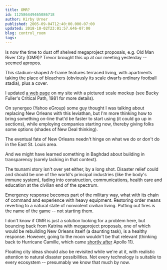 ```yaml
---
title: OMR?
id: 112586449465086718
author: Kirby Urner
published: 2005-09-04T12:40:00.000-07:00
updated: 2018-10-02T23:01:57.646-07:00
blog: control_room
tags: 
---
```


Is now the time to dust off shelved megaproject proposals, e.g. Old Man River City (OMR)? Trevor brought this up at our meeting yesterday -- seemed apropos.

This stadium-shaped A-frame features terraced living, with apartments taking the place of bleachers (obviously its scale dwarfs ordinary football stadia), plus a cover.

I updated [a web page](http://www.grunch.net/synergetics/domes/domeproto.html) on my site with a pictured scale mockup (see Bucky Fuller's Critical Path, 1981 for more details).

On synergeo (Yahoo eGroup) some guy thought I was talking about replacing New Orleans with this leviathan, but I'm more thinking how to bring something on-line that'd be faster to start using (it could go up in sections), while employing companies starting now, thereby giving folks some options (shades of New Deal thinking).

The eventual fate of New Orleans needn't hinge on what we do or don't do in the East St. Louis area.

And we might have learned something in Baghdad about building in transparency (sorely lacking in that context).

The tsunami story isn't over yet either, by a long shot. Disaster relief could and should be one of the world's principal industries (like the body's immune system), fading into construction, communications, health care and education at the civilian end of the spectrum.

Emergency response becomes part of the military way, what with its chain of command and experience with heavy equipment. Restoring order means reverting to a natural state of nonviolent civilian living. Putting out fires is the name of the game -- not starting them.

I don't know if OMR is just a solution looking for a problem here, but bouncing back from Katrina with megaproject proposals, one of which would be rebuilding New Orleans itself (a daunting task), is a healthy response. However, going to the moon wouldn't be that relevant (thinking back to Hurricane Camille, which came [shortly after](http://vlib.iue.it/history/USA/ERAS/20TH/1960s.html) Apollo 11).

Floating city ideas should also be revisited while we're at it, with realistic attention to natural disaster possibilities. Not every technology is suitable to every ecosystem -- presumably we know that much by now.